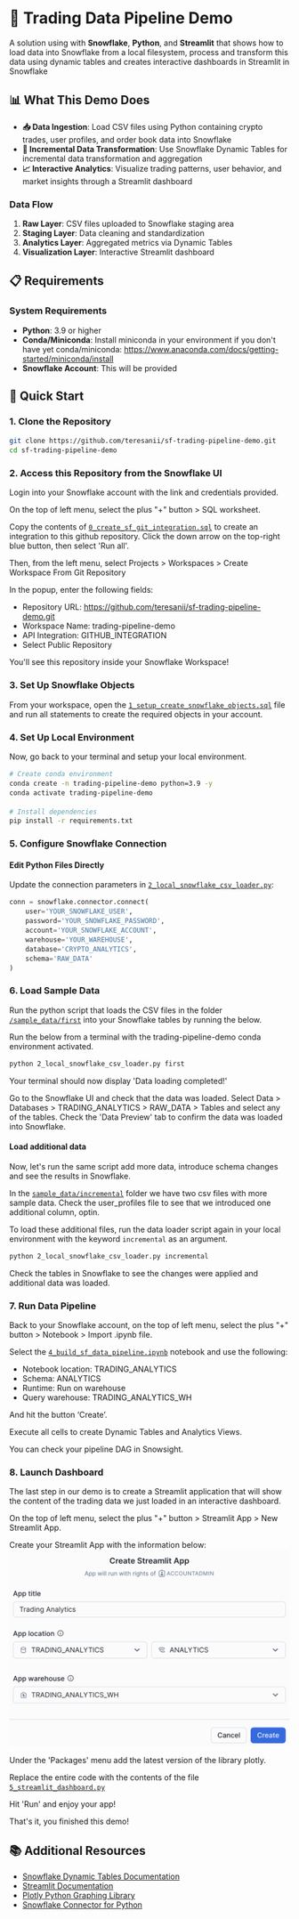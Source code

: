 # 🚀 Trading Data Pipeline Demo

A solution using with **Snowflake**, **Python**, and **Streamlit** that shows how to load data into Snowflake from a local filesystem, process and transform this data using dynamic tables and creates interactive dashboards in Streamlit in Snowflake

## 📊 What This Demo Does

- **📥 Data Ingestion**: Load CSV files using Python containing crypto trades, user profiles, and order book data into Snowflake
- **🔄 Incremental Data Transformation**: Use Snowflake Dynamic Tables for incremental data transformation and aggregation  
- **📈 Interactive Analytics**: Visualize trading patterns, user behavior, and market insights through a Streamlit dashboard

### Data Flow
1. **Raw Layer**: CSV files uploaded to Snowflake staging area
2. **Staging Layer**: Data cleaning and standardization
3. **Analytics Layer**: Aggregated metrics via Dynamic Tables
4. **Visualization Layer**: Interactive Streamlit dashboard

## 📋 Requirements

### System Requirements
- **Python**: 3.9 or higher
- **Conda/Miniconda**: Install miniconda in your environment if you don't have yet conda/miniconda: https://www.anaconda.com/docs/getting-started/miniconda/install
- **Snowflake Account**: This will be provided

## 🚀 Quick Start

### 1. Clone the Repository
```bash
git clone https://github.com/teresanii/sf-trading-pipeline-demo.git
cd sf-trading-pipeline-demo
```

### 2. Access this Repository from the Snowflake UI

Login into your Snowflake account with the link and credentials provided.

On the top of left menu, select the plus "+" button > SQL worksheet.

Copy the contents of [`0_create_sf_git_integration.sql`](0_create_sf_git_integration.sql) to create an integration to this github repository. Click the down arrow on the top-right blue button, then select 'Run all'.

Then, from the left menu, select Projects > Workspaces > Create Workspace From Git Repository

In the popup, enter the following fields:
* Repository URL: https://github.com/teresanii/sf-trading-pipeline-demo.git
* Workspace Name: trading-pipeline-demo
* API Integration: GITHUB_INTEGRATION
* Select Public Repository

You'll see this repository inside your Snowflake Workspace!

### 3. Set Up Snowflake Objects

From your workspace, open the [`1_setup_create_snowflake_objects.sql`](1_setup_create_snowflake_objects.sql) file and run all statements to create the required objects in your account.

### 4. Set Up Local Environment

Now, go back to your terminal and setup your local environment.

```bash
# Create conda environment
conda create -n trading-pipeline-demo python=3.9 -y
conda activate trading-pipeline-demo

# Install dependencies
pip install -r requirements.txt
```

### 5. Configure Snowflake Connection

#### Edit Python Files Directly
Update the connection parameters in [`2_local_snowflake_csv_loader.py`](2_local_snowflake_csv_loader.py):
```python
conn = snowflake.connector.connect(
    user='YOUR_SNOWFLAKE_USER',
    password='YOUR_SNOWFLAKE_PASSWORD', 
    account='YOUR_SNOWFLAKE_ACCOUNT',
    warehouse='YOUR_WAREHOUSE',
    database='CRYPTO_ANALYTICS',
    schema='RAW_DATA'
)
```

### 6. Load Sample Data

Run the python script that loads the CSV files in the folder [`/sample_data/first`](sample_data/first) into your Snowflake tables by running the below.

Run the below from a terminal with the trading-pipeline-demo conda environment activated.

```bash
python 2_local_snowflake_csv_loader.py first
```
Your terminal should now display 'Data loading completed!'

Go to the Snowflake UI and check that the data was loaded. Select Data > Databases > TRADING_ANALYTICS > RAW_DATA > Tables and select any of the tables. Check the 'Data Preview' tab to confirm the data was loaded into Snowflake. 

#### Load additional data

Now, let's run the same script add more data, introduce schema changes and see the results in Snowflake.

In the [`sample_data/incremental`](sample_data/incremental) folder we have two csv files with more sample data. Check the user_profiles file to see that we introduced one additional column, optin. 

To load these additional files, run the data loader script again in your local environment with the keyword `incremental` as an argument.

```bash
python 2_local_snowflake_csv_loader.py incremental
```
Check the tables in Snowflake to see the changes were applied and additional data was loaded.

### 7. Run Data Pipeline

Back to your Snowflake account, on the top of left menu, select the plus "+" button > Notebook > Import .ipynb file. 

Select the [`4_build_sf_data_pipeline.ipynb`](4_build_sf_data_pipeline.ipynb) notebook and use the following:
* Notebook location: TRADING_ANALYTICS
* Schema: ANALYTICS
* Runtime: Run on warehouse
* Query warehouse: TRADING_ANALYTICS_WH

And hit the button ‘Create’.

Execute all cells to create Dynamic Tables and Analytics Views.

You can check your pipeline DAG in Snowsight. 

### 8. Launch Dashboard

The last step in our demo is to create a Streamlit application that will show the content of the trading data we just loaded in an interactive dashboard.

On the top of left menu, select the plus "+" button > Streamlit App > New Streamlit App. 

Create your Streamlit App with the information below: ![screenshot](utils/streamlit_config.png)

Under the 'Packages' menu add the latest version of the library plotly.

Replace the entire code with the contents of the file [`5_streamlit_dashboard.py`](5_streamlit_dashboard.py)

Hit 'Run' and enjoy your app!

That's it, you finished this demo!

## 📚 Additional Resources

- [Snowflake Dynamic Tables Documentation](https://docs.snowflake.com/en/user-guide/dynamic-tables-about)
- [Streamlit Documentation](https://docs.streamlit.io/)
- [Plotly Python Graphing Library](https://plotly.com/python/)
- [Snowflake Connector for Python](https://docs.snowflake.com/en/user-guide/python-connector)


